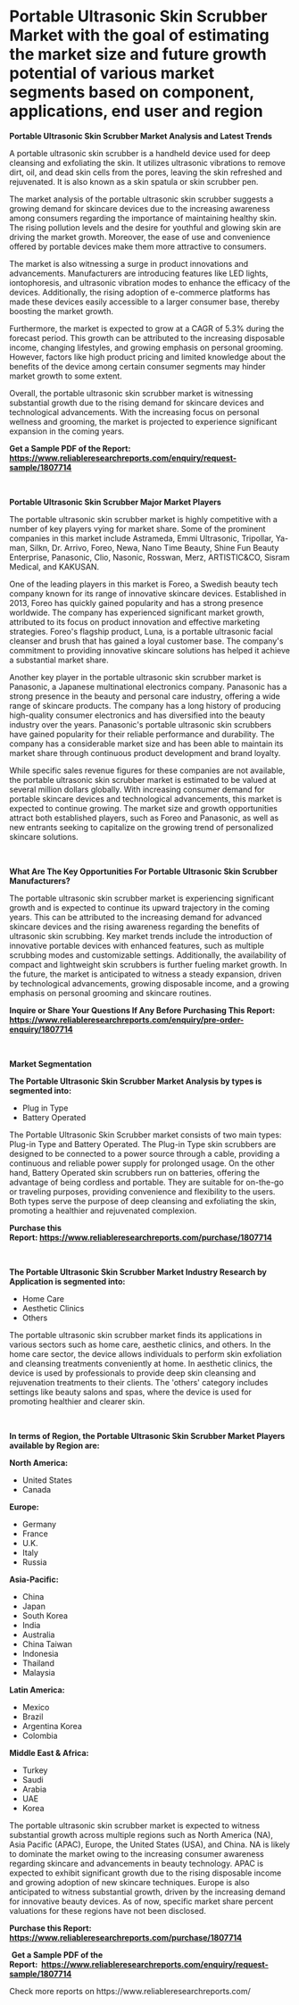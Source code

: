 <p><h1>Portable Ultrasonic Skin Scrubber Market with the goal of estimating the market size and future growth potential of various market segments based on component, applications, end user and region</h1></p><p><strong>Portable Ultrasonic Skin Scrubber Market Analysis and Latest Trends</strong></p>
<p><p>A portable ultrasonic skin scrubber is a handheld device used for deep cleansing and exfoliating the skin. It utilizes ultrasonic vibrations to remove dirt, oil, and dead skin cells from the pores, leaving the skin refreshed and rejuvenated. It is also known as a skin spatula or skin scrubber pen.</p><p>The market analysis of the portable ultrasonic skin scrubber suggests a growing demand for skincare devices due to the increasing awareness among consumers regarding the importance of maintaining healthy skin. The rising pollution levels and the desire for youthful and glowing skin are driving the market growth. Moreover, the ease of use and convenience offered by portable devices make them more attractive to consumers.</p><p>The market is also witnessing a surge in product innovations and advancements. Manufacturers are introducing features like LED lights, iontophoresis, and ultrasonic vibration modes to enhance the efficacy of the devices. Additionally, the rising adoption of e-commerce platforms has made these devices easily accessible to a larger consumer base, thereby boosting the market growth.</p><p>Furthermore, the market is expected to grow at a CAGR of 5.3% during the forecast period. This growth can be attributed to the increasing disposable income, changing lifestyles, and growing emphasis on personal grooming. However, factors like high product pricing and limited knowledge about the benefits of the device among certain consumer segments may hinder market growth to some extent.</p><p>Overall, the portable ultrasonic skin scrubber market is witnessing substantial growth due to the rising demand for skincare devices and technological advancements. With the increasing focus on personal wellness and grooming, the market is projected to experience significant expansion in the coming years.</p></p>
<p><strong>Get a Sample PDF of the Report:&nbsp; <a href="https://www.reliableresearchreports.com/enquiry/request-sample/1807714">https://www.reliableresearchreports.com/enquiry/request-sample/1807714</a></strong></p>
<p>&nbsp;</p>
<p><strong>Portable Ultrasonic Skin Scrubber Major Market Players</strong></p>
<p><p>The portable ultrasonic skin scrubber market is highly competitive with a number of key players vying for market share. Some of the prominent companies in this market include Astrameda, Emmi Ultrasonic, Tripollar, Ya-man, Silkn, Dr. Arrivo, Foreo, Newa, Nano Time Beauty, Shine Fun Beauty Enterprise, Panasonic, Clio, Nasonic, Rosswan, Merz, ARTISTIC&CO, Sisram Medical, and KAKUSAN.</p><p>One of the leading players in this market is Foreo, a Swedish beauty tech company known for its range of innovative skincare devices. Established in 2013, Foreo has quickly gained popularity and has a strong presence worldwide. The company has experienced significant market growth, attributed to its focus on product innovation and effective marketing strategies. Foreo's flagship product, Luna, is a portable ultrasonic facial cleanser and brush that has gained a loyal customer base. The company's commitment to providing innovative skincare solutions has helped it achieve a substantial market share.</p><p>Another key player in the portable ultrasonic skin scrubber market is Panasonic, a Japanese multinational electronics company. Panasonic has a strong presence in the beauty and personal care industry, offering a wide range of skincare products. The company has a long history of producing high-quality consumer electronics and has diversified into the beauty industry over the years. Panasonic's portable ultrasonic skin scrubbers have gained popularity for their reliable performance and durability. The company has a considerable market size and has been able to maintain its market share through continuous product development and brand loyalty.</p><p>While specific sales revenue figures for these companies are not available, the portable ultrasonic skin scrubber market is estimated to be valued at several million dollars globally. With increasing consumer demand for portable skincare devices and technological advancements, this market is expected to continue growing. The market size and growth opportunities attract both established players, such as Foreo and Panasonic, as well as new entrants seeking to capitalize on the growing trend of personalized skincare solutions.</p></p>
<p>&nbsp;</p>
<p><strong>What Are The Key Opportunities For Portable Ultrasonic Skin Scrubber Manufacturers?</strong></p>
<p><p>The portable ultrasonic skin scrubber market is experiencing significant growth and is expected to continue its upward trajectory in the coming years. This can be attributed to the increasing demand for advanced skincare devices and the rising awareness regarding the benefits of ultrasonic skin scrubbing. Key market trends include the introduction of innovative portable devices with enhanced features, such as multiple scrubbing modes and customizable settings. Additionally, the availability of compact and lightweight skin scrubbers is further fueling market growth. In the future, the market is anticipated to witness a steady expansion, driven by technological advancements, growing disposable income, and a growing emphasis on personal grooming and skincare routines.</p></p>
<p><strong>Inquire or Share Your Questions If Any Before Purchasing This Report: <a href="https://www.reliableresearchreports.com/enquiry/pre-order-enquiry/1807714">https://www.reliableresearchreports.com/enquiry/pre-order-enquiry/1807714</a></strong></p>
<p>&nbsp;</p>
<p><strong>Market Segmentation</strong></p>
<p><strong>The Portable Ultrasonic Skin Scrubber Market Analysis by types is segmented into:</strong></p>
<p><ul><li>Plug in Type</li><li>Battery Operated</li></ul></p>
<p><p>The Portable Ultrasonic Skin Scrubber market consists of two main types: Plug-in Type and Battery Operated. The Plug-in Type skin scrubbers are designed to be connected to a power source through a cable, providing a continuous and reliable power supply for prolonged usage. On the other hand, Battery Operated skin scrubbers run on batteries, offering the advantage of being cordless and portable. They are suitable for on-the-go or traveling purposes, providing convenience and flexibility to the users. Both types serve the purpose of deep cleansing and exfoliating the skin, promoting a healthier and rejuvenated complexion.</p></p>
<p><strong>Purchase this Report:&nbsp;<a href="https://www.reliableresearchreports.com/purchase/1807714">https://www.reliableresearchreports.com/purchase/1807714</a></strong></p>
<p>&nbsp;</p>
<p><strong>The Portable Ultrasonic Skin Scrubber Market Industry Research by Application is segmented into:</strong></p>
<p><ul><li>Home Care</li><li>Aesthetic Clinics</li><li>Others</li></ul></p>
<p><p>The portable ultrasonic skin scrubber market finds its applications in various sectors such as home care, aesthetic clinics, and others. In the home care sector, the device allows individuals to perform skin exfoliation and cleansing treatments conveniently at home. In aesthetic clinics, the device is used by professionals to provide deep skin cleansing and rejuvenation treatments to their clients. The 'others' category includes settings like beauty salons and spas, where the device is used for promoting healthier and clearer skin.</p></p>
<p>&nbsp;</p>
<p><strong>In terms of Region, the Portable Ultrasonic Skin Scrubber Market Players available by Region are:</strong></p>
<p>
    <p> <strong> North America: </strong>
        <ul>
            <li>United States</li>
            <li>Canada</li>
        </ul>
        </p> 
    <p> <strong> Europe: </strong>
        <ul>
            <li>Germany</li>
            <li>France</li>
            <li>U.K.</li>
            <li>Italy</li>
            <li>Russia</li>
        </ul>
        </p> 
    <p> <strong> Asia-Pacific: </strong>
        <ul>
            <li>China</li>
            <li>Japan</li>
            <li>South Korea</li>
            <li>India</li>
            <li>Australia</li>
            <li>China Taiwan</li>
            <li>Indonesia</li>
            <li>Thailand</li>
            <li>Malaysia</li>
        </ul>
        </p> 
    <p> <strong> Latin America: </strong>
        <ul>
            <li>Mexico</li>
            <li>Brazil</li>
            <li>Argentina Korea</li>
            <li>Colombia</li>
        </ul>
        </p> 
    <p> <strong> Middle East & Africa: </strong>
        <ul>
            <li>Turkey</li>
            <li>Saudi</li>
            <li>Arabia</li>
            <li>UAE</li>
            <li>Korea</li>
        </ul>
    </p>
    </p>
<p><p>The portable ultrasonic skin scrubber market is expected to witness substantial growth across multiple regions such as North America (NA), Asia Pacific (APAC), Europe, the United States (USA), and China. NA is likely to dominate the market owing to the increasing consumer awareness regarding skincare and advancements in beauty technology. APAC is expected to exhibit significant growth due to the rising disposable income and growing adoption of new skincare techniques. Europe is also anticipated to witness substantial growth, driven by the increasing demand for innovative beauty devices. As of now, specific market share percent valuations for these regions have not been disclosed.</p></p>
<p><strong>Purchase this Report: <a href="https://www.reliableresearchreports.com/purchase/1807714">https://www.reliableresearchreports.com/purchase/1807714</a></strong></p>
<p>&nbsp;<strong>Get a Sample PDF of the Report:&nbsp;&nbsp;<a href="https://www.reliableresearchreports.com/enquiry/request-sample/1807714">https://www.reliableresearchreports.com/enquiry/request-sample/1807714</a></strong></p>
<p><strong></strong></p>
<p>Check more reports on https://www.reliableresearchreports.com/</p>